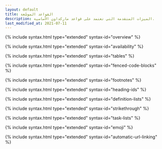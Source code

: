 ```yaml
---
layout: default
title: القواعد الموسّعة
description: الميزات المتقدمة التي تعتمد على قواعد ماركداون الأساسية.
last_modified_at: 2021-07-11
---
```


{% include syntax.html type="extended" syntax-id="overview" %}

{% include syntax.html type="extended" syntax-id="availability" %}

{% include syntax.html type="extended" syntax-id="tables" %}

{% include syntax.html type="extended" syntax-id="fenced-code-blocks" %}

{% include syntax.html type="extended" syntax-id="footnotes" %}

{% include syntax.html type="extended" syntax-id="heading-ids" %}

{% include syntax.html type="extended" syntax-id="definition-lists" %}

{% include syntax.html type="extended" syntax-id="strikethrough" %}

{% include syntax.html type="extended" syntax-id="task-lists" %}

{% include syntax.html type="extended" syntax-id="emoji" %}

{% include syntax.html type="extended" syntax-id="automatic-url-linking" %}
